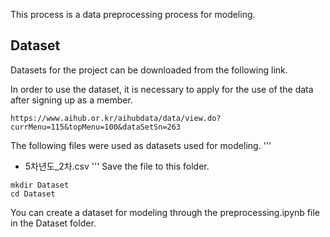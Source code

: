 This process is a data preprocessing process for modeling.

## Dataset
Datasets for the project can be downloaded from the following link.

In order to use the dataset, it is necessary to apply for the use of the data after signing up as a member.
```
https://www.aihub.or.kr/aihubdata/data/view.do?currMenu=115&topMenu=100&dataSetSn=263
```
The following files were used as datasets used for modeling.
'''
- 5차년도_2차.csv
'''
Save the file to this folder.

```
mkdir Dataset
cd Dataset
```
You can create a dataset for modeling through the preprocessing.ipynb file in the Dataset folder.

